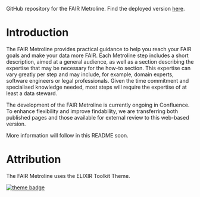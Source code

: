 GitHub repository for the FAIR Metroline. Find the deployed version [here](https://health-ri.github.io/The-FAIR-Metroline/).

# Introduction
The FAIR Metroline provides practical guidance to help you reach your FAIR goals and make your data more FAIR. Each Metroline step includes a short description, aimed at a general audience, as well as a section describing the expertise that may be necessary for the how-to section. This expertise can vary greatly per step and may include, for example, domain experts, software engineers or legal professionals. Given the time commitment and specialised knowledge needed, most steps will require the expertise of at least a data steward.

The development of the FAIR Metroline is currently ongoing in Confluence. To enhance flexibility and improve findability, we are transferring both published pages and those available for external review to this web-based version.

More information will follow in this README soon.

# Attribution
The FAIR Metroline uses the ELIXIR Toolkit Theme. 

[![theme badge](https://img.shields.io/badge/ELIXIR%20toolkit%20theme-jekyll-blue?color=0d6efd)](https://github.com/ELIXIR-Belgium/elixir-toolkit-theme)
